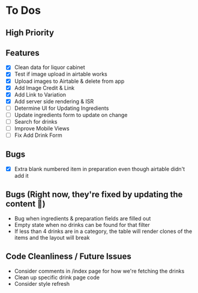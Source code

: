 # To Dos

## High Priority

## Features
- [x] Clean data for liquor cabinet
- [x] Test if image upload in airtable works
- [x] Upload images to Airtable & delete from app
- [x] Add Image Credit & Link
- [x] Add Link to Variation
- [x] Add server side rendering & ISR
- [ ] Determine UI for Updating Ingredients
- [ ] Update ingredients form to update on change
- [ ] Search for drinks
- [ ] Improve Mobile Views
- [ ] Fix Add Drink Form

## Bugs
- [x] Extra blank numbered item in preparation even though airtable didn't add it

## Bugs (Right now, they're fixed by updating the content 😬)
- Bug when ingredients & preparation fields are filled out
- Empty state when no drinks can be found for that filter
- If less than 4 drinks are in a category, the table will render clones of the items and the layout will break

## Code Cleanliness / Future Issues
- Consider comments in /index page for how we're fetching the drinks
- Clean up specific drink page code
- Consider style refresh
